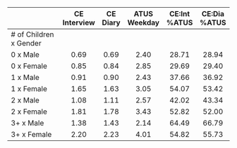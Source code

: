 
|                      | CE<br>Interview |  CE<br>Diary | ATUS<br>Weekday | CE:Int<br>%ATUS | CE:Dia<br>%ATUS |
| -------------------- | :----------: | :----------: | :----------: | :----------: | :----------: |
| # of Children x Gender |              |              |              |              |              |
| 0 x Male             |         0.69 |         0.69 |         2.40 |        28.71 |        28.94 |
| 0 x Female           |         0.85 |         0.84 |         2.85 |        29.69 |        29.40 |
| 1 x Male             |         0.91 |         0.90 |         2.43 |        37.66 |        36.92 |
| 1 x Female           |         1.65 |         1.63 |         3.05 |        54.07 |        53.42 |
| 2 x Male             |         1.08 |         1.11 |         2.57 |        42.02 |        43.34 |
| 2 x Female           |         1.81 |         1.78 |         3.43 |        52.82 |        52.00 |
| 3+ x Male            |         1.38 |         1.43 |         2.14 |        64.49 |        66.79 |
| 3+ x Female          |         2.20 |         2.23 |         4.01 |        54.82 |        55.73 |

